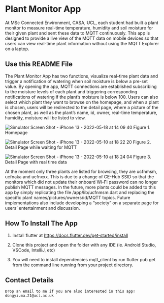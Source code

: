 # Plant Monitor App

At MSc Connected Environment, CASA, UCL, each student had built a plant monitor to measure real-time temperature, humidity and soil moisture for their given plant and sent these data to MQTT continuously. This app is designed to provide a live view of the MQTT data on mobile devices so that users can view real-time plant information without using the MQTT Explorer on a laptop. 

## Use this README File 

The Plant Monitor App has two functions, visualize real-time plant data and trigger a notification of watering when soil moisture is below a pre-set value. By opening the app, MQTT connections are established subscribing to the moisture levels of each plant and triggering corresponding notifications of watering if the plant’s moisture is below 100. Users can also select which plant they want to browse on the homepage, and when a plant is chosen, users will be redirected to the detail page, where a picture of the chosen plant, as well as the plant’s name, id,  owner, real-time temperature, humidity, moisture will be listed to view.

![Simulator Screen Shot - iPhone 13 - 2022-05-18 at 14 09 40](https://user-images.githubusercontent.com/91919718/169058650-3904ee42-8616-46cd-8c61-db3b801dc4b2.png)
Figure 1. Homepage

![Simulator Screen Shot - iPhone 13 - 2022-05-10 at 18 22 20](https://user-images.githubusercontent.com/91919718/169058918-6bbf640d-a556-4e5a-82fa-f0e77c1f3e10.png)
Figure 2. Detail Page while waiting for MQTT

![Simulator Screen Shot - iPhone 13 - 2022-05-10 at 18 24 04](https://user-images.githubusercontent.com/91919718/169059109-da4c83a4-a466-436e-9815-053fa00e21f5.png)
Figure 3. Detail Page with real time data





At the moment only three plants are listed for browsing, they are ucfnmsm, ucfnaka and ucfnxxx. This is due to a change of CE-Hub SSID so that the monitors which did not update their onboard Wi-Fi password can no longer publish MQTT messages. In the future, more plants could be added to this app by simply replicating the file /app/lib/ucfnmsm.dart and replacing the specific plant names/pictures/owners/id/MQTT topics. Future implementations also include developing a “society” on a separate page for users’ entertainment and discussion. 


## How To Install The App

1. Install flutter at https://docs.flutter.dev/get-started/install

2. Clone this project and open the folder with any IDE (ie. Android Studio, VSCode, IntelliJ, etc)
3. You will need to install dependencies mqtt_client by run flutter pub get from the command line running from your project directory.

##  Contact Details

    Drop an email to me if you are also interested in this app! 
    dongyi.ma.21@ucl.ac.uk
